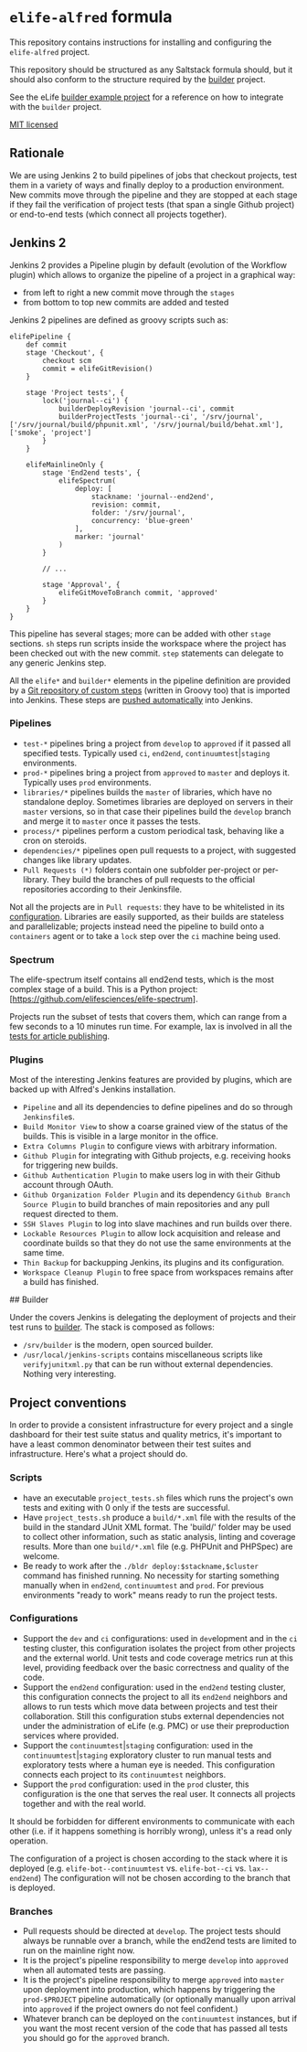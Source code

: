# `elife-alfred` formula

This repository contains instructions for installing and configuring the `elife-alfred` project.

This repository should be structured as any Saltstack formula should, but it 
should also conform to the structure required by the [builder](https://github.com/elifesciences/builder) 
project.

See the eLife [builder example project](https://github.com/elifesciences/builder-example-project)
for a reference on how to integrate with the `builder` project.

[MIT licensed](LICENCE.txt)

## Rationale

We are using Jenkins 2 to build pipelines of jobs that checkout projects, test them in a variety of ways and finally deploy to a production environment. New commits move through the pipeline and they are stopped at each stage if they fail the verification of project tests (that span a single Github project) or end-to-end tests (which connect all projects together).

## Jenkins 2

Jenkins 2 provides a Pipeline plugin by default (evolution of the Workflow plugin) which allows to organize the pipeline of a project in a graphical way:
- from left to right a new commit move through the `stages`
- from bottom to top new commits are added and tested

Jenkins 2 pipelines are defined as groovy scripts such as:

```
elifePipeline {
    def commit
    stage 'Checkout', {
        checkout scm
        commit = elifeGitRevision()
    }

    stage 'Project tests', {
        lock('journal--ci') {
            builderDeployRevision 'journal--ci', commit
            builderProjectTests 'journal--ci', '/srv/journal', ['/srv/journal/build/phpunit.xml', '/srv/journal/build/behat.xml'], ['smoke', 'project']
        }
    }

    elifeMainlineOnly {
        stage 'End2end tests', {
            elifeSpectrum(
                deploy: [
                    stackname: 'journal--end2end',
                    revision: commit,
                    folder: '/srv/journal',
                    concurrency: 'blue-green'
                ],
                marker: 'journal'
            )
        }

        // ...

        stage 'Approval', {
            elifeGitMoveToBranch commit, 'approved'
        }
    }
}
```

This pipeline has several stages; more can be added with other `stage` sections.
`sh` steps run scripts inside the workspace where the project has been checked out with the new commit. `step` statements can delegate to any generic Jenkins step.

All the `elife*` and `builder*` elements in the pipeline definition are provided by a [Git repository of custom steps](https://github.com/elifesciences/elife-jenkins-workflow-libs) (written in Groovy too) that is imported into Jenkins. These steps are [pushed automatically](https://alfred.elifesciences.org/job/test-elife-jenkins-workflow-libs/) into Jenkins.

### Pipelines

- `test-*` pipelines bring a project from `develop` to `approved` if it passed all specified tests. Typically used `ci`, `end2end`, `continuumtest`|`staging` environments.
- `prod-*` pipelines bring a project from `approved` to `master` and deploys it. Typically uses `prod` environments.
- `libraries/*` pipelines builds the `master` of libraries, which have no standalone deploy. Sometimes libraries are deployed on servers in their `master` versions, so in that case their pipelines build the `develop` branch and merge it to `master` once it passes the tests.
- `process/*` pipelines perform a custom periodical task, behaving like a cron on steroids.
- `dependencies/*` pipelines open pull requests to a project, with suggested changes like library updates.
- `Pull Requests (*)` folders contain one subfolder per-project or per-library. They build the branches of pull requests to the official repositories according to their Jenkinsfile.

Not all the projects are in `Pull requests`: they have to be whitelisted in its [configuration](https://alfred.elifesciences.org/job/pull-requests-projects/configure). Libraries are easily supported, as their builds are stateless and parallelizable; projects instead need the pipeline to build onto a `containers` agent or to take a `lock` step over the `ci` machine being used.

### Spectrum

The elife-spectrum itself contains all end2end tests, which is the most complex stage of a build. This is a Python project: [https://github.com/elifesciences/elife-spectrum].

Projects run the subset of tests that covers them, which can range from a few seconds to a 10 minutes run time. For example, lax is involved in all the [tests for article publishing](https://github.com/elifesciences/elife-spectrum/blob/master/spectrum/test_article.py#L15).

### Plugins

Most of the interesting Jenkins features are provided by plugins, which are backed up with Alfred's Jenkins installation.

- `Pipeline` and all its dependencies to define pipelines and do so through `Jenkinsfile`s.
- `Build Monitor View` to show a coarse grained view of the status of the builds. This is visible in a large monitor in the office.
- `Extra Columns Plugin` to configure views with arbitrary information.
- `Github Plugin` for integrating with Github projects, e.g. receiving hooks for triggering new builds.
- `Github Authentication Plugin` to make users log in with their Github account through OAuth.
- `Github Organization Folder Plugin` and its dependency `Github Branch Source Plugin` to build branches of main repositories and any pull request directed to them.
- `SSH Slaves Plugin` to log into slave machines and run builds over there.
- `Lockable Resources Plugin` to allow lock acquisition and release and coordinate builds so that they do not use the same environments at the same time.
- `Thin Backup` for backupping Jenkins, its plugins and its configuration.
- `Workspace Cleanup Plugin` to free space from workspaces remains after a build has finished.

## Builder

Under the covers Jenkins is delegating the deployment of projects and their test runs to [builder](https://github.com/elifesciences/builder/). The stack is composed as follows:

- `/srv/builder` is the modern, open sourced builder.
- `/usr/local/jenkins-scripts` contains miscellaneous scripts like `verifyjunitxml.py` that can be run without external dependencies. Nothing very interesting.

## Project conventions

In order to provide a consistent infrastructure for every project and a single dashboard for their test suite status and quality metrics, it's important to have a least common denominator between their test suites and infrastructure. Here's what a project should do.

### Scripts

- have an executable `project_tests.sh` files which runs the project's own tests and exiting with 0 only if the tests are successful.
- Have `project_tests.sh` produce a `build/*.xml` file with the results of the build in the standard JUnit XML format. The 'build/' folder may be used to collect other information, such as static analysis, linting and coverage results. More than one `build/*.xml` file (e.g. PHPUnit and PHPSpec) are welcome.
- Be ready to work after the `./bldr deploy:$stackname,$cluster` command has finished running. No necessity for starting something manually when in `end2end`, `continuumtest` and `prod`. For previous environments "ready to work" means ready to run the project tests.

### Configurations

- Support the `dev` and `ci` configurations: used in `dev`elopment and in the `ci` testing cluster, this configuration isolates the project from other projects and the external world. Unit tests and code coverage metrics run at this level, providing feedback over the basic correctness and quality of the code.
- Support the `end2end` configuration: used in the `end2end` testing cluster, this configuration connects the project to all its `end2end` neighbors and allows to run tests which move data between projects and test their collaboration. Still this configuration stubs external dependencies not under the administration of eLife (e.g. PMC) or use their preproduction services where provided.
- Support the `continuumtest`|`staging` configuration: used in the `continuumtest`|`staging` exploratory cluster to run manual tests and exploratory tests where a human eye is needed. This configuration connects each project to its `continuumtest` neighbors.
- Support the `prod` configuration: used in the `prod` cluster, this configuration is the one that serves the real user. It connects all projects together and with the real world.

It should be forbidden for different environments to communicate with each other (i.e. if it happens something is horribly wrong), unless it's a read only operation.

The configuration of a project is chosen according to the stack where it is deployed (e.g. `elife-bot--continuumtest` vs. `elife-bot--ci` vs. `lax--end2end`) The configuration will not be chosen according to the branch that is deployed.

### Branches

- Pull requests should be directed at `develop`. The project tests should always be runnable over a branch, while the end2end tests are limited to run on the mainline right now.
- It is the project's pipeline responsibility to merge `develop` into `approved` when all automated tests are passing.
- It is the project's pipeline responsibility to merge `approved` into `master` upon deployment into production, which happens by triggering the `prod-$PROJECT` pipeline automatically (or optionally manually upon arrival into `approved` if the project owners do not feel confident.)
- Whatever branch can be deployed on the `continuumtest` instances, but if you want the most recent version of the code that has passed all tests you should go for the `approved` branch.
